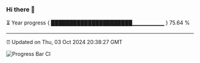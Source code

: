 ### Hi there 👋

⏳ Year progress { ██████████████████████▁▁▁▁▁▁▁▁ } 75.64 %

---

⏰ Updated on Thu, 03 Oct 2024 20:38:27 GMT

![Progress Bar CI](https://github.com/IshwaranRudhara/GIT-ACTION/workflows/Progress%20Bar%20CI/badge.svg)
